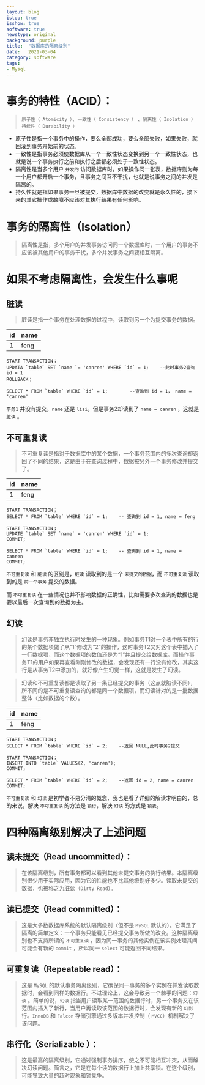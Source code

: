 ```yaml
---
layout: blog
istop: true
isshow: true
software: true
newstype: original
background: purple
title:  "数据库的隔离级别"
date:   2021-03-04
category: software
tags:
- Mysql
---
```


# 事务的特性（ACID）：

> `原子性（ Atomicity ）`、`一致性（ Consistency ）` 、`隔离性（ Isolation ）` `持续性（ Durability ）`  

* 原子性是指一个事务中的操作，要么全部成功，要么全部失败，如果失败，就回滚到事务开始前的状态。  
* 一致性是指事务必须使数据库从一个一致性状态变换到另一个一致性状态，也就是说一个事务执行之前和执行之后都必须处于一致性状态。
* 隔离性是当多个用户 `并发的` 访问数据库时，如果操作同一张表，数据库则为每一个用户都开启一个事务，且事务之间互不干扰，也就是说事务之间的并发是隔离的。  
* 持久性就是指如果事务一旦被提交，数据库中数据的改变就是永久性的，接下来的其它操作或故障不应该对其执行结果有任何影响。

# 事务的隔离性（Isolation）
>隔离性是指，多个用户的并发事务访问同一个数据库时，一个用户的事务不应该被其他用户的事务干扰，多个并发事务之间要相互隔离。  

# 如果不考虑隔离性，会发生什么事呢
## 脏读
> 脏读是指一个事务在处理数据的过程中，读取到另一个为提交事务的数据。

| id | name |
| :---- | :---- |
| 1 | feng |

```
START TRANSACTION；
UPDATA `table` SET `name `= 'canren' WHERE `id` = 1;    --此时事务2查询id = 1
ROLLBACK；
 
SELECT * FROM `table` WHERE `id` = 1;        --查询到 id = 1， name = 'canren'
```

`事务1` 并没有提交，`name` 还是 `lisi`，但是事务2却读到了 `name = canren` ，这就是 `脏读` 。

## 不可重复读
> 不可重复读是指对于数据库中的某个数据，一个事务范围内的多次查询却返回了不同的结果，这是由于在查询过程中，数据被另外一个事务修改并提交了。

| id | name |
| :---- | :---- |
| 1 | feng |

```
START TRANSACTION；
SELECT * FROM `table` WHERE `id` = 1;    -- 查询到 id = 1, name = feng

START TRANSACTION；
UPDATE `table` SET `name` = 'canren' WHERE `id` = 1;
COMMIT;

SELECT * FROM `table` WHERE `id` = 1;    -- 查询到 id = 1, name = canren
COMMIT;
```

`不可重复读` 和 `脏读` 的区别是，`脏读` 读取到的是一个 `未提交的数据`，而 `不可重复读` 读取到的是 `前一个事务` 提交的数据。   

而 `不可重复读` 在一些情况也并不影响数据的正确性，比如需要多次查询的数据也是要以最后一次查询到的数据为主。  

##  幻读
> 幻读是事务非独立执行时发生的一种现象。例如事务T1对一个表中所有的行的某个数据项做了从“1”修改为“2”的操作，这时事务T2又对这个表中插入了一行数据项，而这个数据项的数值还是为“1”并且提交给数据库。而操作事务T1的用户如果再查看刚刚修改的数据，会发现还有一行没有修改，其实这行是从事务T2中添加的，就好像产生幻觉一样，这就是发生了幻读。

> 幻读和不可重复读都是读取了另一条已经提交的事务（这点就脏读不同），所不同的是不可重复读查询的都是同一个数据项，而幻读针对的是一批数据整体（比如数据的个数）。

| id | name |
| :---- | :---- |
| 1 | feng |

```
START TRANSACTION；
SELECT * FROM `table` WHERE `id` = 2;    --返回 NULL,此时事务2提交

START TRANSACTION；
INSERT INTO `table` VALUES(2, 'canren');
COMMIT;

SELECT * FROM `table` WHERE `id` = 2;    --返回 id = 2, name = canren
COMMIT;

```
`不可重复读` 和 `幻读` 是初学者不易分清的概念，我也是看了详细的解读才明白的，总的来说，解决 `不可重复读` 的方法是 `锁行`，解决 `幻读` 的方式是 `锁表`。

# 四种隔离级别解决了上述问题
## 读未提交（Read uncommitted）：

> 在该隔离级别，所有事务都可以看到其他未提交事务的执行结果。本隔离级别很少用于实际应用，因为它的性能也不比其他级别好多少。读取未提交的数据，也被称之为脏读（`Dirty Read`）。

## 读已提交（Read committed）：

> 这是大多数数据库系统的默认隔离级别（但不是 `MySQL` 默认的）。它满足了隔离的简单定义：一个事务只能看见已经提交事务所做的改变。这种隔离级别也不支持所谓的 `不可重复读` ，因为同一事务的其他实例在该实例处理其间可能会有新的 `commit` ，所以同一 `select` 可能返回不同结果。


## 可重复读（Repeatable read）：

> 这是 `MySQL` 的默认事务隔离级别，它确保同一事务的多个实例在并发读取数据时，会看到同样的数据行。不过理论上，这会导致另一个棘手的问题：`幻读` 。简单的说，`幻读` 指当用户读取某一范围的数据行时，另一个事务又在该范围内插入了新行，当用户再读取该范围的数据行时，会发现有新的 `幻影` 行。`InnoDB` 和 `Falcon` 存储引擎通过多版本并发控制（ `MVCC`）机制解决了该问题。

## 串行化（Serializable ）：

> 这是最高的隔离级别，它通过强制事务排序，使之不可能相互冲突，从而解决幻读问题。简言之，它是在每个读的数据行上加上共享锁。在这个级别，可能导致大量的超时现象和锁竞争。